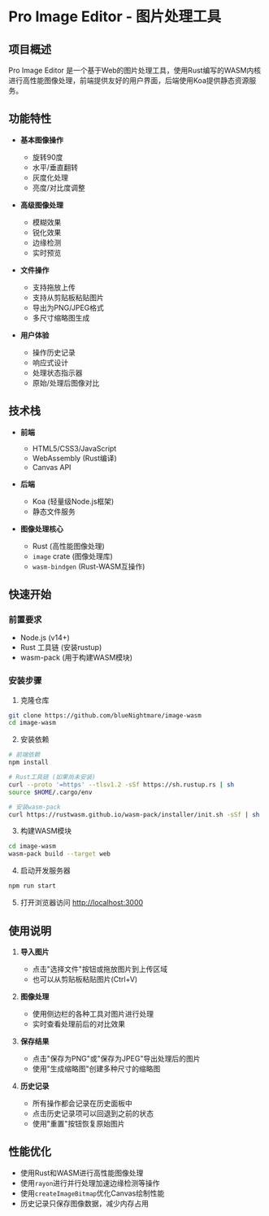# Pro Image Editor - 图片处理工具

## 项目概述

Pro Image Editor 是一个基于Web的图片处理工具，使用Rust编写的WASM内核进行高性能图像处理，前端提供友好的用户界面，后端使用Koa提供静态资源服务。

## 功能特性

-   **基本图像操作**

    -   旋转90度
    -   水平/垂直翻转
    -   灰度化处理
    -   亮度/对比度调整

-   **高级图像处理**

    -   模糊效果
    -   锐化效果
    -   边缘检测
    -   实时预览

-   **文件操作**

    -   支持拖放上传
    -   支持从剪贴板粘贴图片
    -   导出为PNG/JPEG格式
    -   多尺寸缩略图生成

-   **用户体验**

    -   操作历史记录
    -   响应式设计
    -   处理状态指示器
    -   原始/处理后图像对比

## 技术栈

-   **前端**

    -   HTML5/CSS3/JavaScript
    -   WebAssembly (Rust编译)
    -   Canvas API

-   **后端**

    -   Koa (轻量级Node.js框架)
    -   静态文件服务

-   **图像处理核心**

    -   Rust (高性能图像处理)
    -   `image` crate (图像处理库)
    -   `wasm-bindgen` (Rust-WASM互操作)

## 快速开始

### 前置要求

-   Node.js (v14+)
-   Rust 工具链 (安装rustup)
-   wasm-pack (用于构建WASM模块)

### 安装步骤

1.  克隆仓库

```bash
git clone https://github.com/blueNightmare/image-wasm
cd image-wasm
```

2.  安装依赖
```bash
# 前端依赖
npm install

# Rust工具链 (如果尚未安装)
curl --proto '=https' --tlsv1.2 -sSf https://sh.rustup.rs | sh
source $HOME/.cargo/env

# 安装wasm-pack
curl https://rustwasm.github.io/wasm-pack/installer/init.sh -sSf | sh
```

3.  构建WASM模块

```bash
cd image-wasm
wasm-pack build --target web
```

4.  启动开发服务器

```bash
npm run start
```

5.  打开浏览器访问 [http://localhost:3000](http://localhost:3000/)

## 使用说明

1.  **导入图片**

    -   点击"选择文件"按钮或拖放图片到上传区域
    -   也可以从剪贴板粘贴图片(Ctrl+V)

1.  **图像处理**

    -   使用侧边栏的各种工具对图片进行处理
    -   实时查看处理前后的对比效果

1.  **保存结果**

    -   点击"保存为PNG"或"保存为JPEG"导出处理后的图片
    -   使用"生成缩略图"创建多种尺寸的缩略图

1.  **历史记录**

    -   所有操作都会记录在历史面板中
    -   点击历史记录项可以回退到之前的状态
    -   使用"重置"按钮恢复原始图片

## 性能优化

-   使用Rust和WASM进行高性能图像处理
-   使用`rayon`进行并行处理加速边缘检测等操作
-   使用`createImageBitmap`优化Canvas绘制性能
-   历史记录只保存图像数据，减少内存占用